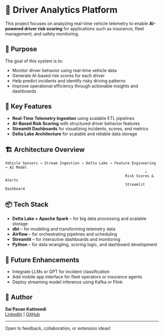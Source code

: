 # 🚐 Driver Analytics Platform

This project focuses on analyzing real-time vehicle telemetry to enable **AI-powered driver risk scoring** for applications such as insurance, fleet management, and safety monitoring.

## 🚀 Purpose

The goal of this system is to:
- Monitor driver behavior using real-time vehicle data
- Generate AI-based risk scores for each driver
- Help predict incidents and identify risky driving patterns
- Improve operational efficiency through actionable insights and dashboards

## 🧠 Key Features

- **Real-Time Telemetry Ingestion** using scalable ETL pipelines
- **AI-Based Risk Scoring** with structured driver behavior features
- **Streamlit Dashboards** for visualizing incidents, scores, and metrics
- **Delta Lake Architecture** for scalable and reliable data storage

## 🏗️ Architecture Overview

```
Vehicle Sensors → Stream Ingestion → Delta Lake → Feature Engineering → AI Model
                                                                ↓
                                                       Risk Scores & Alerts
                                                       Streamlit Dashboard
```

## 📦 Tech Stack

- **Delta Lake + Apache Spark** – for big data processing and scalable storage
- **dbt** – for modeling and transforming telemetry data
- **Airflow** – for orchestrating pipelines and scheduling
- **Streamlit** – for interactive dashboards and monitoring
- **Python** – for data wrangling, scoring logic, and dashboard development

## 🧪 Future Enhancements

- Integrate LLMs or GPT for incident classification
- Add mobile app interface for fleet operators or insurance agents
- Deploy streaming model inference using Kafka or Flink

## 👤 Author

**Sai Pavan Katineedi**  
[LinkedIn](https://www.linkedin.com/in/saipavank/) | [GitHub](https://github.com/Saipavank63)

---

Open to feedback, collaboration, or extension ideas!
